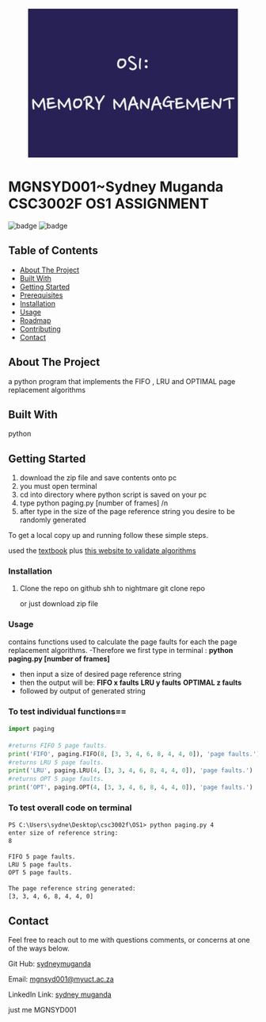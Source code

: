 <figure>
    <img src="logo.jpg"
         width="800" height="300">
</figure>

# MGNSYD001~Sydney Muganda  CSC3002F OS1 ASSIGNMENT


![badge](https://img.shields.io/badge/license-Apache-blue.svg)
![badge](https://img.shields.io/badge/LinkedIn-IN%20-blue)

<!-- TABLE OF CONTENTS -->

## Table of Contents
* [About The Project](#about-the-project)
* [Built With](#built-with)
* [Getting Started](#getting-started)
* [Prerequisites](#prerequisites)
* [Installation](#installation)
* [Usage](#usage)
* [Roadmap](#roadmap)
* [Contributing](#contributing)
* [Contact](#contact)

<!-- ABOUT THE PROJECT -->
## About The Project
a python program that implements the FIFO , LRU and OPTIMAL page replacement algorithms


<!-- GETTING STARTED -->
## Built With
python

<!-- GETTING STARTED -->
## Getting Started
1. download the zip file and save contents onto pc
2. you must open terminal
3. cd into directory where python script is saved on your pc
4. type python paging.py [number of frames] /n 
5. after type in the size of the page reference string you desire to be randomly generated

To get a local copy up and running follow these simple steps.

<!-- Prerequisites -->
used the [textbook](https://os.ecci.ucr.ac.cr/slides/Abraham-Silberschatz-Operating-System-Concepts-10th-2018.pdf)  plus  [this website to validate algorithms](https://solver.assistedcoding.eu/page_replacement)

### Installation

1. Clone the repo on github
   shh to nightmare
   git clone repo

   or just download zip file
   



<!-- USAGE EXAMPLES -->
### Usage
contains functions used to calculate the page faults for each  the page replacement algorithms.
-Therefore we first type in terminal :
    **python paging.py [number of frames]**  
- then input a size of desired page reference string
- then the output will be:
    **FIFO x faults**
    **LRU y faults** 
    **OPTIMAL z faults** 
- followed by output of generated string

### **To test individual functions**==
```python
import paging

#returns FIFO 5 page faults.
print('FIFO', paging.FIFO(8, [3, 3, 4, 6, 8, 4, 4, 0]), 'page faults.')
#returns LRU 5 page faults.
print('LRU', paging.LRU(4, [3, 3, 4, 6, 8, 4, 4, 0]), 'page faults.')
#returns OPT 5 page faults.
print('OPT', paging.OPT(4, [3, 3, 4, 6, 8, 4, 4, 0]), 'page faults.')
```

### **To test overall code on terminal**

```console
PS C:\Users\sydne\Desktop\csc3002f\OS1> python paging.py 4 
enter size of reference string:
8

FIFO 5 page faults.
LRU 5 page faults.
OPT 5 page faults.

The page reference string generated:
[3, 3, 4, 6, 8, 4, 4, 0]
```
<!-- ROAD MAP -->



<!-- CONTACT -->
## Contact

Feel free to reach out to me with questions comments, or concerns at one of the ways below.

Git Hub: [sydneymuganda](https://github.com/sydneymuganda)

Email: mgnsyd001@myuct.ac.za

LinkedIn Link: [sydney muganda](https://www.linkedin.com/in/sydney-muganda-91b2171aa/?lipi=urn%3Ali%3Apage%3Ad_flagship3_profile_view_base%3BVo5VRHMRTCOmcGdoSwagWQ%3D%3D)



<!-- MARKDOWN LINKS & IMAGES -->
<!-- https://www.markdownguide.org/basic-syntax/#reference-style-links -->
just me MGNSYD001